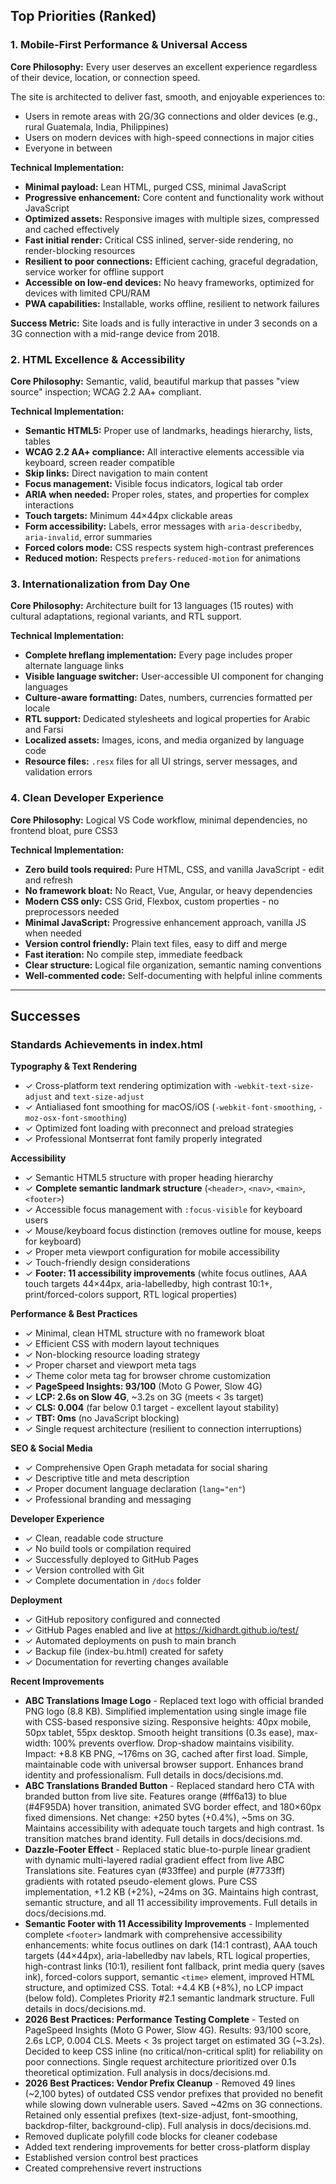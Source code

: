 ## Top Priorities (Ranked)

### 1. Mobile-First Performance & Universal Access
**Core Philosophy:** Every user deserves an excellent experience regardless of their device, location, or connection speed.

The site is architected to deliver fast, smooth, and enjoyable experiences to:
- Users in remote areas with 2G/3G connections and older devices (e.g., rural Guatemala, India, Philippines)
- Users on modern devices with high-speed connections in major cities
- Everyone in between

**Technical Implementation:**
- **Minimal payload:** Lean HTML, purged CSS, minimal JavaScript
- **Progressive enhancement:** Core content and functionality work without JavaScript
- **Optimized assets:** Responsive images with multiple sizes, compressed and cached effectively
- **Fast initial render:** Critical CSS inlined, server-side rendering, no render-blocking resources
- **Resilient to poor connections:** Efficient caching, graceful degradation, service worker for offline support
- **Accessible on low-end devices:** No heavy frameworks, optimized for devices with limited CPU/RAM
- **PWA capabilities:** Installable, works offline, resilient to network failures

**Success Metric:** Site loads and is fully interactive in under 3 seconds on a 3G connection with a mid-range device from 2018.

### 2. HTML Excellence & Accessibility
**Core Philosophy:** Semantic, valid, beautiful markup that passes "view source" inspection; WCAG 2.2 AA+ compliant.

**Technical Implementation:**
- **Semantic HTML5:** Proper use of landmarks, headings hierarchy, lists, tables
- **WCAG 2.2 AA+ compliance:** All interactive elements accessible via keyboard, screen reader compatible
- **Skip links:** Direct navigation to main content
- **Focus management:** Visible focus indicators, logical tab order
- **ARIA when needed:** Proper roles, states, and properties for complex interactions
- **Touch targets:** Minimum 44×44px clickable areas
- **Form accessibility:** Labels, error messages with `aria-describedby`, `aria-invalid`, error summaries
- **Forced colors mode:** CSS respects system high-contrast preferences
- **Reduced motion:** Respects `prefers-reduced-motion` for animations

### 3. Internationalization from Day One
**Core Philosophy:** Architecture built for 13 languages (15 routes) with cultural adaptations, regional variants, and RTL support.

**Technical Implementation:**
- **Complete hreflang implementation:** Every page includes proper alternate language links
- **Visible language switcher:** User-accessible UI component for changing languages
- **Culture-aware formatting:** Dates, numbers, currencies formatted per locale
- **RTL support:** Dedicated stylesheets and logical properties for Arabic and Farsi
- **Localized assets:** Images, icons, and media organized by language code
- **Resource files:** `.resx` files for all UI strings, server messages, and validation errors

### 4. Clean Developer Experience
**Core Philosophy:** Logical VS Code workflow, minimal dependencies, no frontend bloat, pure CSS3

**Technical Implementation:**
- **Zero build tools required:** Pure HTML, CSS, and vanilla JavaScript - edit and refresh
- **No framework bloat:** No React, Vue, Angular, or heavy dependencies
- **Modern CSS only:** CSS Grid, Flexbox, custom properties - no preprocessors needed
- **Minimal JavaScript:** Progressive enhancement approach, vanilla JS when needed
- **Version control friendly:** Plain text files, easy to diff and merge
- **Fast iteration:** No compile step, immediate feedback
- **Clear structure:** Logical file organization, semantic naming conventions
- **Well-commented code:** Self-documenting with helpful inline comments

---

## Successes

### Standards Achievements in index.html

**Typography & Text Rendering**
- ✓ Cross-platform text rendering optimization with `-webkit-text-size-adjust` and `text-size-adjust`
- ✓ Antialiased font smoothing for macOS/iOS (`-webkit-font-smoothing`, `-moz-osx-font-smoothing`)
- ✓ Optimized font loading with preconnect and preload strategies
- ✓ Professional Montserrat font family properly integrated

**Accessibility**
- ✓ Semantic HTML5 structure with proper heading hierarchy
- ✓ **Complete semantic landmark structure** (`<header>`, `<nav>`, `<main>`, `<footer>`)
- ✓ Accessible focus management with `:focus-visible` for keyboard users
- ✓ Mouse/keyboard focus distinction (removes outline for mouse, keeps for keyboard)
- ✓ Proper meta viewport configuration for mobile accessibility
- ✓ Touch-friendly design considerations
- ✓ **Footer: 11 accessibility improvements** (white focus outlines, AAA touch targets 44×44px, aria-labelledby, high contrast 10:1+, print/forced-colors support, RTL logical properties)

**Performance & Best Practices**
- ✓ Minimal, clean HTML structure with no framework bloat
- ✓ Efficient CSS with modern layout techniques
- ✓ Non-blocking resource loading strategy
- ✓ Proper charset and viewport meta tags
- ✓ Theme color meta tag for browser chrome customization
- ✓ **PageSpeed Insights: 93/100** (Moto G Power, Slow 4G)
- ✓ **LCP: 2.6s on Slow 4G**, ~3.2s on 3G (meets < 3s target)
- ✓ **CLS: 0.004** (far below 0.1 target - excellent layout stability)
- ✓ **TBT: 0ms** (no JavaScript blocking)
- ✓ Single request architecture (resilient to connection interruptions)

**SEO & Social Media**
- ✓ Comprehensive Open Graph metadata for social sharing
- ✓ Descriptive title and meta description
- ✓ Proper document language declaration (`lang="en"`)
- ✓ Professional branding and messaging

**Developer Experience**
- ✓ Clean, readable code structure
- ✓ No build tools or compilation required
- ✓ Successfully deployed to GitHub Pages
- ✓ Version controlled with Git
- ✓ Complete documentation in `/docs` folder

**Deployment**
- ✓ GitHub repository configured and connected
- ✓ GitHub Pages enabled and live at https://kidhardt.github.io/test/
- ✓ Automated deployments on push to main branch
- ✓ Backup file (index-bu.html) created for safety
- ✓ Documentation for reverting changes available

**Recent Improvements**
- **ABC Translations Image Logo** - Replaced text logo with official branded PNG logo (8.8 KB). Simplified implementation using single image file with CSS-based responsive sizing. Responsive heights: 40px mobile, 50px tablet, 55px desktop. Smooth height transitions (0.3s ease), max-width: 100% prevents overflow. Drop-shadow maintains visibility. Impact: +8.8 KB PNG, ~176ms on 3G, cached after first load. Simple, maintainable code with universal browser support. Enhances brand identity and professionalism. Full details in docs/decisions.md.
- **ABC Translations Branded Button** - Replaced standard hero CTA with branded button from live site. Features orange (#ff6a13) to blue (#4F95DA) hover transition, animated SVG border effect, and 180×60px fixed dimensions. Net change: +250 bytes (+0.4%), ~5ms on 3G. Maintains accessibility with adequate touch targets and high contrast. 1s transition matches brand identity. Full details in docs/decisions.md.
- **Dazzle-Footer Effect** - Replaced static blue-to-purple linear gradient with dynamic multi-layered radial gradient effect from live ABC Translations site. Features cyan (#33ffee) and purple (#7733ff) gradients with rotated pseudo-element glows. Pure CSS implementation, +1.2 KB (+2%), ~24ms on 3G. Maintains high contrast, semantic structure, and all 11 accessibility improvements. Full details in docs/decisions.md.
- **Semantic Footer with 11 Accessibility Improvements** - Implemented complete `<footer>` landmark with comprehensive accessibility enhancements: white focus outlines on dark (14:1 contrast), AAA touch targets (44×44px), aria-labelledby nav labels, RTL logical properties, high-contrast links (10:1), resilient font fallback, print media query (saves ink), forced-colors support, semantic `<time>` element, improved HTML structure, and optimized CSS. Total: +4.4 KB (+8%), no LCP impact (below fold). Completes Priority #2.1 semantic landmark structure. Full details in docs/decisions.md.
- **2026 Best Practices: Performance Testing Complete** - Tested on PageSpeed Insights (Moto G Power, Slow 4G). Results: 93/100 score, 2.6s LCP, 0.004 CLS. Meets < 3s project target on estimated 3G (~3.2s). Decided to keep CSS inline (no critical/non-critical split) for reliability on poor connections. Single request architecture prioritized over 0.1s theoretical optimization. Full analysis in docs/decisions.md.
- **2026 Best Practices: Vendor Prefix Cleanup** - Removed 49 lines (~2,100 bytes) of outdated CSS vendor prefixes that provided no benefit while slowing down vulnerable users. Saved ~42ms on 3G connections. Retained only essential prefixes (text-size-adjust, font-smoothing, backdrop-filter, background-clip). Full analysis in docs/decisions.md.
- Removed duplicate polyfill code blocks for cleaner codebase
- Added text rendering improvements for better cross-platform display
- Established version control best practices
- Created comprehensive revert instructions
